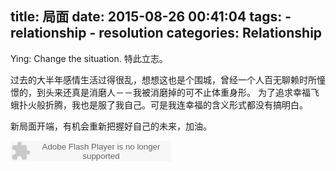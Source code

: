 title: 局面
date: 2015-08-26 00:41:04
tags:
    - relationship
    - resolution
categories: Relationship
---

Ying: Change the situation.
特此立志。

过去的大半年感情生活过得很乱，想想这也是个围城，曾经一个人百无聊赖时所憧憬的，到头来还真是消磨人－－我被消磨掉的可不止体重身形。
为了追求幸福飞蛾扑火般折腾，我也是服了我自己。可是我连幸福的含义形式都没有搞明白。

新局面开端，有机会重新把握好自己的未来，加油。

<embed src="http://www.xiami.com/widget/0_1770672329/singlePlayer.swf" type="application/x-shockwave-flash" width="257" height="33" wmode="transparent"></embed>

